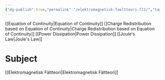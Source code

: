 ```yaml
---
{"dg-publish":true,"permalink":"/elektromagnetisk-faeltteori-f11/","tags":["föreläsning","elektromagnetiskfältteori"]}
---
```


[[Equation of Continuity\|Equation of Continuity]]
[[Charge Redistribution based on Equation of Continuity\|Charge Redistribution based on Equation of Continuity]]
[[Power Dissipation\|Power Dissipation]]
[[Joule's Law\|Joule's Law]]




# Subject
[[Elektromagnetisk Fältteori\|Elektromagnetisk Fältteori]]
